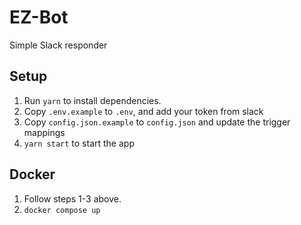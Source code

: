 # EZ-Bot

Simple Slack responder

## Setup

1. Run `yarn` to install dependencies.
2. Copy `.env.example` to `.env`, and add your token from slack
3. Copy `config.json.example` to `config.json` and update the trigger mappings
4. `yarn start` to start the app

## Docker

1. Follow steps 1-3 above.
2. `docker compose up`

